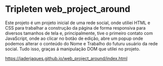 # Tripleten web_project_around

Este projeto é um projeto inicial de uma rede social, onde utiliei HTML e CSS para trabalhar a construção da página de forma responsiva para diversos tamanhos de tela e, principalmente, tive o primeiro contato com JavaScript, onde ao clicar no botão de edição, abre um popup onde podemos alterar o conteúdo do Nome e Trabalho do futuru usuário da rede social. Tudo isso, graças á manipulação DOM que utilei no projeto. 

https://jaderjaques.github.io/web_project_around/index.html
